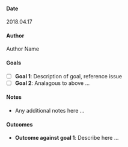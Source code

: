 #### Date 
2018.04.17

#### Author 
Author Name

#### Goals
- [ ] **Goal 1**: Description of goal, reference issue
- [ ] **Goal 2**: Analagous to above
...

#### Notes
- Any additional notes here
...

#### Outcomes
- **Outcome against goal 1**: Describe here
...
